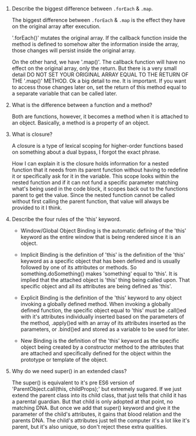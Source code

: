 1. Describe the biggest difference between `.forEach` & `.map`.

   The biggest difference between `.forEach` & `.map` is the effect they have on the original array after execution.

   '.forEach()' mutates the original array. If the callback function inside the method is defined to somehow alter the information inside the array, those changes will persist inside the original array.

   On the other hand, we have '.map()'. The callback function will have no effect on the original array, only the return. But there is a very small detail DO NOT SET YOUR ORIGINAL ARRAY EQUAL TO THE RETURN OF THE '.map()' METHOD. Ok a big detail to me. It is important. If you want to access those changes later on, set the return of this method equal to a separate variable that can be called later.

2. What is the difference between a function and a method?

   Both are functions, however, it becomes a method when it is attached to an object. Basically, a method is a property of an object.

3. What is closure?

   A closure is a type of lexical scoping for higher-order functions based on something about a dual bypass, I forgot the exact phrase.

   How I can explain it is the closure holds information for a nested function that it needs from its parent function without having to redefine it or specifically ask for it in the variable. This scope looks within the nested function and if it can not fund a specific parameter matching what's being used in the code block, it scopes back out to the functions parent to get the value. Since the nested function cannot be called without first calling the parent function, that value will always be provided to it I think.

4. Describe the four rules of the 'this' keyword.

   - Window/Global Object Binding is the automatic defining of the 'this' keyword as the entire window that is being rendered since it is an object.

   - Implicit Binding is the definition of 'this' is the definition of the 'this' keyword as a specific object that has been defined and is usually followed by one of its attributes or methods. So something.doSomething() makes 'something' equal to 'this'. It is implied that the attached object is 'this' thing being called upon. That specific object and all its attributes are being defined as 'this'.

   - Explicit Binding is the definition of the 'this' keyword to any object invoking a globally defined method. When invoking a globally defined function, the specific object equal to 'this' must be .call()ed with it's attributes individually inserted based on the parameters of the method, .apply()ed with an array of its attributes inserted as the parameters, or .bind()ed and stored as a variable to be used for later.

   - New Binding is the definition of the 'this' keyword as the specific object being created by a constructor method to the attributes that are attached and specifically defined for the object within the prototype or template of the object.

5. Why do we need super() in an extended class?

   The super() is equivalent to it's pre ES6 version of 'ParentObject.call(this, childProps);' but extremely sugared. If we just extend the parent class into its child class, that just tells that child it has a parental guardian. But that child is only adopted at that point, no matching DNA. But once we add that super() keyword and give it the parameter of the child's attributes, it gains that blood relation and the parents DNA. The child's attributes just tell the computer it's a lot like it's parent, but it's also unique, so don't reject these extra qualities.
